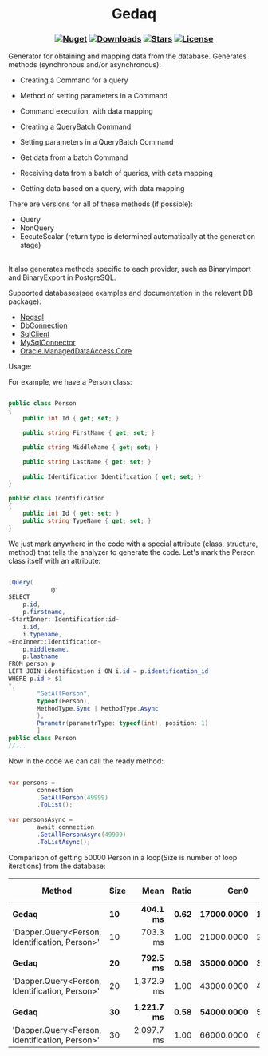 <h1 align="center">
  <a>Gedaq</a>
</h1>

<h3 align="center">

  [![Nuget](https://img.shields.io/nuget/v/Gedaq?logo=Gedaq)](https://www.nuget.org/packages/Gedaq/)
  [![Downloads](https://img.shields.io/nuget/dt/Gedaq.svg)](https://www.nuget.org/packages/Gedaq/)
  [![Stars](https://img.shields.io/github/stars/SoftStoneDevelop/Gedaq?color=brightgreen)](https://github.com/SoftStoneDevelop/Gedaq/stargazers)
  [![License](https://img.shields.io/badge/license-MIT-blue.svg)](LICENSE)

</h3>

Generator for obtaining and mapping data from the database.
Generates methods (synchronous and/or asynchronous):
- Creating a Command for a query
- Method of setting parameters in a Command
- Command execution, with data mapping

- Creating a QueryBatch Command
- Setting parameters in a QueryBatch Command
- Get data from a batch Command
- Receiving data from a batch of queries, with data mapping

- Getting data based on a query, with data mapping

There are versions for all of these methods (if possible):
- Query
- NonQuery
- ЕecuteScalar (return type is determined automatically at the generation stage)
<br>
It also generates methods specific to each provider, such as BinaryImport and BinaryExport in PostgreSQL.

Supported databases(see examples and documentation in the relevant DB package):<br>
- [Npgsql](https://github.com/SoftStoneDevelop/Gedaq.Npgsql)
- [DbConnection](https://github.com/SoftStoneDevelop/Gedaq.DbConnection)
- [SqlClient](https://github.com/SoftStoneDevelop/Gedaq.SqlClient)
- [MySqlConnector](https://github.com/SoftStoneDevelop/Gedaq.MySqlConnector)
- [Oracle.ManagedDataAccess.Core](https://github.com/SoftStoneDevelop/Gedaq/issues/6)

Usage:

For example, we have a Person class:
```C#

public class Person
{
    public int Id { get; set; }

    public string FirstName { get; set; }

    public string MiddleName { get; set; }

    public string LastName { get; set; }
    
    public Identification Identification { get; set; }
}

public class Identification
{
    public int Id { get; set; }
    public string TypeName { get; set; }
}

```
We just mark anywhere in the code with a special attribute (class, structure, method) that tells the analyzer to generate the code.
Let's mark the Person class itself with an attribute:

```C#

[Query(
            @"
SELECT 
    p.id,
    p.firstname,
~StartInner::Identification:id~
    i.id,
    i.typename,
~EndInner::Identification~
    p.middlename,
    p.lastname
FROM person p
LEFT JOIN identification i ON i.id = p.identification_id
WHERE p.id > $1
",
        "GetAllPerson",
        typeof(Person),
        MethodType.Sync | MethodType.Async
        ),
        Parametr(parametrType: typeof(int), position: 1)
        ]
public class Person
//...

```

Now in the code we can call the ready method:
```C#

var persons = 
        connection
        .GetAllPerson(49999)
        .ToList();
        
var personsAsync = 
        await connection
        .GetAllPersonAsync(49999)
        .ToListAsync();

```

Comparison of getting 50000 Person in a loop(Size is number of loop iterations) from the database:


|                                         Method | Size |       Mean | Ratio |       Gen0 |       Gen1 |       Gen2 | Allocated | Alloc Ratio |
|----------------------------------------------- |----- |-----------:|------:|-----------:|-----------:|-----------:|----------:|------------:|
|                                          **Gedaq** |   **10** |   **404.1 ms** |  **0.62** | **17000.0000** | **16000.0000** |  **6000.0000** | **119.12 MB** |        **0.83** |
| &#39;Dapper.Query&lt;Person, Identification, Person&gt;&#39; |   10 |   703.3 ms |  1.00 | 21000.0000 | 20000.0000 |  7000.0000 | 143.93 MB |        1.00 |
|                                                |      |            |       |            |            |            |           |             |
|                                          **Gedaq** |   **20** |   **792.5 ms** |  **0.58** | **35000.0000** | **34000.0000** | **13000.0000** | **238.25 MB** |        **0.83** |
| &#39;Dapper.Query&lt;Person, Identification, Person&gt;&#39; |   20 | 1,372.9 ms |  1.00 | 43000.0000 | 42000.0000 | 16000.0000 | 287.85 MB |        1.00 |
|                                                |      |            |       |            |            |            |           |             |
|                                          **Gedaq** |   **30** | **1,221.7 ms** |  **0.58** | **54000.0000** | **53000.0000** | **20000.0000** | **357.36 MB** |        **0.83** |
| &#39;Dapper.Query&lt;Person, Identification, Person&gt;&#39; |   30 | 2,097.7 ms |  1.00 | 66000.0000 | 65000.0000 | 24000.0000 | 431.78 MB |        1.00 |
